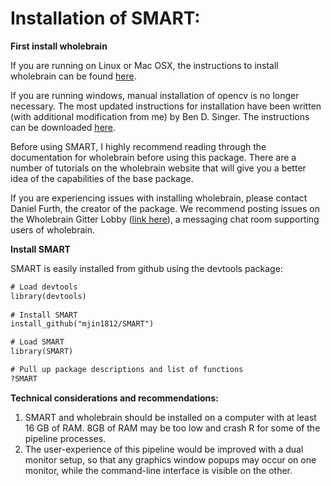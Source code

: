 # Installation of SMART:

**First install wholebrain**

If you are running on Linux or Mac OSX, the instructions to install wholebrain can be found [here](http://www.wholebrainsoftware.org/cms/install/).

If you are running windows, manual installation of opencv is no longer necessary. The most updated instructions for installation have been written (with additional modification from me) by Ben D. Singer. The instructions can be downloaded [here](https://osf.io/yejq3/).

Before using SMART, I highly recommend reading through the documentation for wholebrain before using this package. There are a number of tutorials on the wholebrain website that will give you a better idea of the capabilities of the base package.

If you are experiencing issues with installing wholebrain, please contact Daniel Furth, the creator of the package. We recommend posting issues on the Wholebrain Gitter Lobby ([link here](https://gitter.im/tractatus/Lobby)), a messaging chat room supporting users of wholebrain.

**Install SMART**

SMART is easily installed from github using the devtools package:
```diff
# Load devtools
library(devtools) 
 
# Install SMART
install_github("mjin1812/SMART")

# Load SMART
library(SMART)

# Pull up package descriptions and list of functions
?SMART
```

**Technical considerations and recommendations:**

1) SMART and wholebrain should be installed on a computer with at least 16 GB of RAM. 8GB of RAM may be too low and crash R for some of the pipeline processes.
2) The user-experience of this pipeline would be improved with a dual monitor setup, so that any graphics window popups may occur on one monitor, while the command-line interface is visible on the other.
